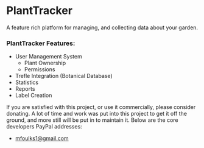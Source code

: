 # PlantTracker

A feature rich platform for managing, and collecting data about your garden.

### PlantTracker Features:
- User Management System
    - Plant Ownership
    - Permissions
- Trefle Integration (Botanical Database)
- Statistics
- Reports
- Label Creation

If you are satisfied with this project, or use it commercially, please consider donating. A lot of time and work was put into this project to get it off the ground, and more still will be put in to maintain it. Below are the core developers PayPal addresses:

- mfoulks1@gmail.com